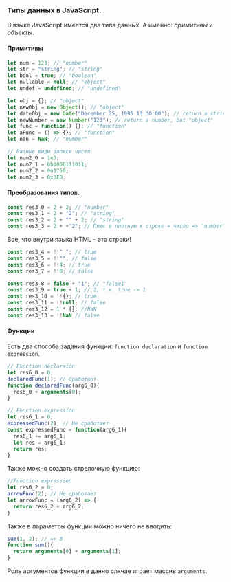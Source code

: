 ### Типы данных в JavaScript.
В языке JavaScript имеется два типа данных. А именно: *примитивы* и *объекты*.
#### Примитивы
```js
let num = 123; // "number"
let str = "string"; // "string"
let bool = true; // "boolean"
let nullable = null; // "object"
let undef = undefined; // "undefined"

let obj = {}; // "object"
let newObj = new Object(); // "object"
let dateObj = new Date("December 25, 1995 13:30:00"); // return a string, but "object"
let newNumber = new Number("123"); // return a number, but "object"
let func = function() {}; // "function"
let aFunc = () => {}; // "function"
let nan = NaN; // "number"

// Разные виды записи чисел
let num2_0 = 1e3;
let num2_1 = 0b0000111011;
let num2_2 = 0o1750;
let num2_3 = 0x3E8;
```
#### Преобразования типов.
```js
const res3_0 = 2 + 2; // "number"
const res3_1 = 2 + "2"; // "string"
const res3_2 = 2 + "" + 2; // "string"
const res3_3 = 2 + +"2"; // Плюс в плотную к строке = число => "number"
```

Все, что внутри языка HTML - это строки!

```js
const res3_4 = !!" "; // true
const res3_5 = !!""; // false
const res3_6 = !!4; // true
const res3_7 = !!0; // false

const res3_8 = false + "1"; // "false1"
const res3_9 = true + 1; // 2, т.к. true -> 1
const res3_10 = !!{}; // true
const res3_11 = !!null; // false
const res3_12 = 1 * {}; //NaN
const res3_13 = !!NaN // false
```

#### Функции
Есть два способа задания функции: `function declaration` и `function expression`.
```js
// Function declaraion
let res6_0 = 0;
declaredFunc(1); // Сработает
function declaredFunc(arg6_0){
  res6_0 + arguments[0];
}
```
```js
// Function expression
let res6_1 = 0;
expressedFunc(2); // Не сработает
const expressedFunc = function(arg6_1){
  res6_1 += arg6_1;
  let res = arg6_1;
  return res;
}
```

Также можно создать стрелочную функцию: 
```js
//Function expression
let res6_2 = 0;
arrowFunc(2); // Не сработает
let arrowFunc = (arg6_2) => {
  return res6_2 + arg6_2;
}
```

Также в параметры функции можно ничего не вводить:
```js
sum(1, 2); // => 3
function sum(){
  return arguments[0] + arguments[1];
}
```
Роль аргументов функции в данно слкчае играет массив `arguments`.
